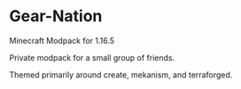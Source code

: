 # Gear-Nation
Minecraft Modpack for 1.16.5

Private modpack for a small group of friends.

Themed primarily around create, mekanism, and terraforged.
